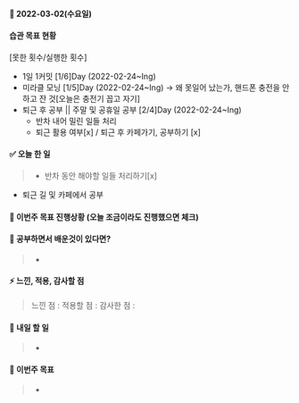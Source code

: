 #### 📆 2022-03-02(수요일)

#### 습관 목표 현황

[못한 횟수/실행한 횟수]

- 1일 1커밋 [1/6]Day (2022-02-24~Ing)
- 미라클 모닝 [1/5]Day (2022-02-24~Ing)
  -> 왜 못일어 났는가, 핸드폰 충전을 안하고 잔 것[오늘은 충전기 꼽고 자기]
- 퇴근 후 공부 || 주말 및 공휴일 공부 [2/4]Day (2022-02-24~Ing)
  - 반차 내어 밀린 일들 처리
  - 퇴근 활용 여부[x] / 퇴근 후 카페가기, 공부하기 [x]

#### ✅ 오늘 한 일

> - 반차 동안 해야할 일들 처리하기[x]

- 퇴근 길 및 카페에서 공부

#### 🐎 이번주 목표 진행상황 (오늘 조금이라도 진행했으면 체크)

#### 🤔 공부하면서 배운것이 있다면?

> -

#### ⚡ 느낀, 적용, 감사할 점

> 느낀 점 :
> 적용할 점 :
> 감사한 점 :

#### 🚀 내일 할 일

> -

#### 🎯 이번주 목표

> -

